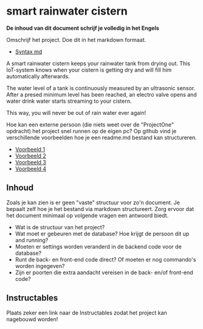 # smart rainwater cistern

**De inhoud van dit document schrijf je volledig in het Engels**

Omschrijf het project. Doe dit in het markdown formaat.
- [Syntax md](https://docs.github.com/en/get-started/writing-on-github/getting-started-with-writing-and-formatting-on-github/basic-writing-and-formatting-syntax)

A smart rainwater cistern keeps your rainwater tank from drying out. This IoT-system knows when your cistern is getting dry and will fill him automatically afterwards.

The water level of a tank is continuously measured by an ultrasonic sensor. After a presed minimum level has been reached, an electro valve opens and water drink water starts streaming to your cistern. 

This way, you will never be out of rain water ever again! 


Hoe kan een externe persoon (die niets weet over de "ProjectOne" opdracht) het project snel runnen op de eigen pc?
Op github vind je verschillende voorbeelden hoe je een readme.md bestand kan structureren.
- [Voorbeeld 1](https://github.com/othneildrew/Best-README-Template)
- [Voorbeeld 2](https://github.com/tsungtwu/flask-example/blob/master/README.md)
- [Voorbeeld 3](https://github.com/twbs/bootstrap/blob/main/README.md)
- [Voorbeeld 4](https://www.makeareadme.com/)

## Inhoud
Zoals je kan zien is er geen "vaste" structuur voor zo'n document. Je bepaalt zelf hoe je het bestand via markdown structureert. Zorg ervoor dat het document minimaal op volgende vragen een antwoord biedt.

- Wat is de structuur van het project?
- Wat moet er gebeuren met de database? Hoe krijgt de persoon dit up and running?
- Moeten er settings worden veranderd in de backend code voor de database? 
- Runt de back- en front-end code direct? Of moeten er nog commando's worden ingegeven?
- Zijn er poorten die extra aandacht vereisen in de back- en/of front-end code?
  
## Instructables
Plaats zeker een link naar de Instructables zodat het project kan nagebouwd worden!
